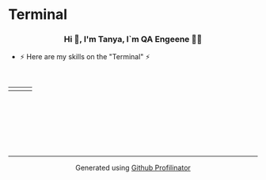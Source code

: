 # Terminal
### <div align="center">Hi 👋, I'm Tanya, I`m QA Engeene 👩‍💻</div>  
  

- ⚡ Here are my skills on the "Terminal" ⚡  
  

<br/>  

<table><tr><td valign="top" width="33%">



</td><td valign="top" width="33%">



</td><td valign="top" width="33%">



</td></tr></table>  

<br/>  

  

<br/>  

  

<br/>  

  

<br/>  

  

<br/>  


<br />

----
<div align="center">Generated using <a href="https://profilinator.rishav.dev/" target="_blank">Github Profilinator</a></div>
